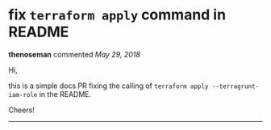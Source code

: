 # fix `terraform apply` command in README

**thenoseman** commented *May 29, 2018*

Hi,

this is a simple docs PR fixing the calling of `terraform apply --terragrunt-iam-role` in the README.

Cheers!
<br />
***


